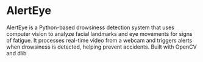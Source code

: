 # AlertEye
AlertEye is a Python-based drowsiness detection system that uses computer vision to analyze facial landmarks and eye movements for signs of fatigue. It processes real-time video from a webcam and triggers alerts when drowsiness is detected, helping prevent accidents. Built with OpenCV and dlib

